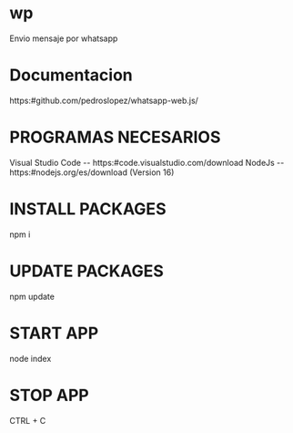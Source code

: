 # wp
Envio mensaje por whatsapp

# Documentacion
https:#github.com/pedroslopez/whatsapp-web.js/

# PROGRAMAS NECESARIOS
Visual Studio Code -- https:#code.visualstudio.com/download
NodeJs -- https:#nodejs.org/es/download (Version 16)

# INSTALL PACKAGES
npm i
# UPDATE PACKAGES
npm update

# START APP
node index

# STOP APP
CTRL + C



